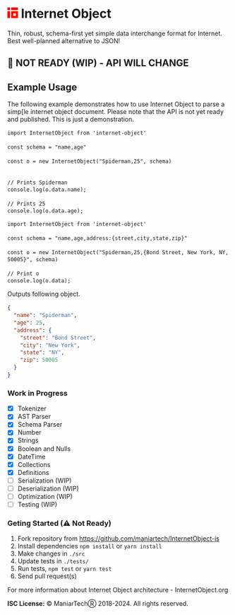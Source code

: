 # <img src="./logo/internet-object-logo.png" height="24px" alt="Internet Object" title="Internet Object"> Internet Object

Thin, robust, schema-first yet simple data interchange format for Internet. Best well-planned alternative to JSON!

## 🚧 NOT READY (WIP) - API WILL CHANGE

## Example Usage

The following example demonstrates how to use Internet Object to parse a simp[le internet object document. Please note that the API is not yet ready and published. This is just a demonstration.

```JS
import InternetObject from 'internet-object'

const schema = "name,age"

const o = new InternetObject("Spiderman,25", schema)


// Prints Spiderman
console.log(o.data.name);

// Prints 25
console.log(o.data.age);
```

```JS
import InternetObject from 'internet-object'

const schema = "name,age,address:{street,city,state,zip}"

const o = new InternetObject("Spiderman,25,{Bond Street, New York, NY, 50005}", schema)

// Print o
console.log(o.data);
```

Outputs following object.

``` JSON
{
  "name": "Spiderman",
  "age": 25,
  "address": {
    "street": "Bond Street",
    "city": "New York",
    "state": "NY",
    "zip": 50005
  }
}
```

### Work in Progress

- [x] Tokenizer
- [x] AST Parser
- [x] Schema Parser
- [x] Number
- [x] Strings
- [x] Boolean and Nulls
- [x] DateTime
- [x] Collections
- [x] Definitions
- [ ] Serialization (WIP)
- [ ] Deserialization (WIP)
- [ ] Optimization (WIP)
- [ ] Testing (WIP)

### Geting Started (⚠ Not Ready)

1. Fork repository from <https://github.com/maniartech/InternetObject-js>
1. Install dependencies `npm install` or `yarn install`
1. Make changes in `./src`
1. Update tests in `./tests/`
1. Run tests, `npm test` or `yarn test`
1. Send pull request(s)

For more information about Internet Object architecture - InternetObject.org

**ISC License:**
© ManiarTechⓇ 2018-2024. All rights reserved.
